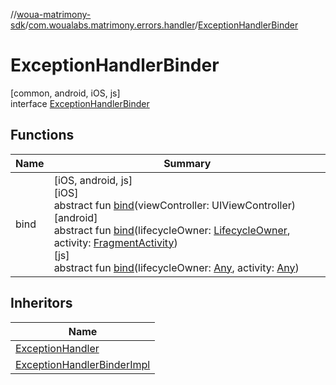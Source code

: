 //[woua-matrimony-sdk](../../../index.md)/[com.woualabs.matrimony.errors.handler](../index.md)/[ExceptionHandlerBinder](index.md)

# ExceptionHandlerBinder

[common, android, iOS, js]\
interface [ExceptionHandlerBinder](index.md)

## Functions

| Name | Summary |
|---|---|
| bind | [iOS, android, js]<br>[iOS]<br>abstract fun [bind](index.md#-1715665399%2FFunctions%2F2061961823)(viewController: UIViewController)<br>[android]<br>abstract fun [bind](bind.md)(lifecycleOwner: [LifecycleOwner](https://developer.android.com/reference/kotlin/androidx/lifecycle/LifecycleOwner.html), activity: [FragmentActivity](https://developer.android.com/reference/kotlin/androidx/fragment/app/FragmentActivity.html))<br>[js]<br>abstract fun [bind](index.md#-1544631134%2FFunctions%2F951734917)(lifecycleOwner: [Any](https://kotlinlang.org/api/latest/jvm/stdlib/kotlin/-any/index.html), activity: [Any](https://kotlinlang.org/api/latest/jvm/stdlib/kotlin/-any/index.html)) |

## Inheritors

| Name |
|---|
| [ExceptionHandler](../-exception-handler/index.md) |
| [ExceptionHandlerBinderImpl](../-exception-handler-binder-impl/index.md) |
